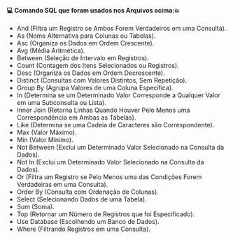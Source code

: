 #### :computer: Comando SQL que foram usados nos Arquivos acima::boom:
- And (Filtra um Registro se Ambos Forem Verdadeiros em uma Consulta).
- As (Nome Alternativa para Colunas ou Tabelas).
- Asc (Organiza os Dados em Ordem Crescente).
- Avg (Média Aritmética).
- Between (Seleção de Intervalo em Registros).
- Count (Contagem dos Itens Selecionados ou Registros).
- Desc (Organiza os Dados em Ordem Decrescente).
- Distinct (Consultas com Valores Distintos, Sem Repetição).
- Group By (Agrupa Valores de uma Coluna Específica).
- In (Determina se um Determinado Valor Corresponde a Qualquer Valor em uma Subconsulta ou Lista).
- Inner Join (Retorna Linhas Quando Houver Pelo Menos uma Correspondência em Ambas as Tabelas).
- Like (Determina se uma Cadeia de Caracteres são Correspondente).
- Max (Valor Máximo).
- Min (Valor Mínimo).
- Not Between (Exclui um Determinado Valor Selecionado na Consulta da Dados).
- Not In (Exclui um Determinado Valor Selecionado na Consulta da Dados).
- Or (Filtra um Registro se Pelo Menos uma das Condições Forem Verdadeiras em uma Consulta).
- Order By (Consulta com Ordenação de Colunas).
- Select (Selecionando Dados de uma Tabela).
- Sum (Soma).
- Top (Retornar um Número de Registros que foi Especificado).
- Use Database (Escolhendo um Banco de Dados).
- Where (Filtrando Registros em uma Consulta).
